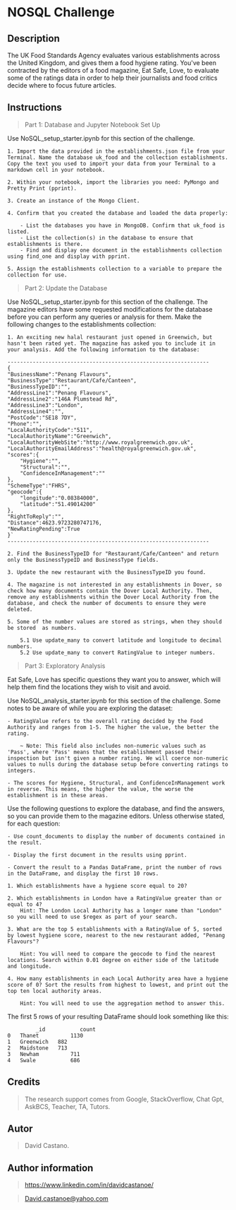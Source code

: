 # NOSQL Challenge

## Description 
The UK Food Standards Agency evaluates various establishments across the United Kingdom, and gives them a food hygiene rating. You've been contracted by the editors of a food magazine, Eat Safe, Love, to evaluate some of the ratings data in order to help their journalists and food critics decide where to focus future articles.

## Instructions

> Part 1: Database and Jupyter Notebook Set Up

Use NoSQL_setup_starter.ipynb for this section of the challenge.

    1. Import the data provided in the establishments.json file from your Terminal. Name the database uk_food and the collection establishments. Copy the text you used to import your data from your Terminal to a markdown cell in your notebook.

    2. Within your notebook, import the libraries you need: PyMongo and Pretty Print (pprint).

    3. Create an instance of the Mongo Client.

    4. Confirm that you created the database and loaded the data properly:

        - List the databases you have in MongoDB. Confirm that uk_food is listed.
        - List the collection(s) in the database to ensure that establishments is there.
        - Find and display one document in the establishments collection using find_one and display with pprint.

    5. Assign the establishments collection to a variable to prepare the collection for use.

> Part 2: Update the Database

Use NoSQL_setup_starter.ipynb for this section of the challenge.
The magazine editors have some requested modifications for the database before you can perform any queries or analysis for them. Make the following changes to the establishments collection:

    1. An exciting new halal restaurant just opened in Greenwich, but hasn't been rated yet. The magazine has asked you to include it in your analysis. Add the following information to the database:
    
    ----------------------------------------------------------------
    {
    "BusinessName":"Penang Flavours",
    "BusinessType":"Restaurant/Cafe/Canteen",
    "BusinessTypeID":"",
    "AddressLine1":"Penang Flavours",
    "AddressLine2":"146A Plumstead Rd",
    "AddressLine3":"London",
    "AddressLine4":"",
    "PostCode":"SE18 7DY",
    "Phone":"",
    "LocalAuthorityCode":"511",
    "LocalAuthorityName":"Greenwich",
    "LocalAuthorityWebSite":"http://www.royalgreenwich.gov.uk",
    "LocalAuthorityEmailAddress":"health@royalgreenwich.gov.uk",
    "scores":{
        "Hygiene":"",
        "Structural":"",
        "ConfidenceInManagement":""
    },
    "SchemeType":"FHRS",
    "geocode":{
        "longitude":"0.08384000",
        "latitude":"51.49014200"
    },
    "RightToReply":"",
    "Distance":4623.9723280747176,
    "NewRatingPending":True
    }`
    ----------------------------------------------------------------

    2. Find the BusinessTypeID for "Restaurant/Cafe/Canteen" and return only the BusinessTypeID and BusinessType fields.

    3. Update the new restaurant with the BusinessTypeID you found.

    4. The magazine is not interested in any establishments in Dover, so check how many documents contain the Dover Local Authority. Then, remove any establishments within the Dover Local Authority from the database, and check the number of documents to ensure they were deleted.

    5. Some of the number values are stored as strings, when they should be stored  as numbers.

        5.1 Use update_many to convert latitude and longitude to decimal numbers.
        5.2 Use update_many to convert RatingValue to integer numbers.

> Part 3: Exploratory Analysis

Eat Safe, Love has specific questions they want you to answer, which will help them find the locations they wish to visit and avoid.

Use NoSQL_analysis_starter.ipynb for this section of the challenge.
Some notes to be aware of while you are exploring the dataset:

    - RatingValue refers to the overall rating decided by the Food Authority and ranges from 1-5. The higher the value, the better the rating.

        ~ Note: This field also includes non-numeric values such as 'Pass', where 'Pass' means that the establishment passed their inspection but isn't given a number rating. We will coerce non-numeric values to nulls during the database setup before converting ratings to integers.

    - The scores for Hygiene, Structural, and ConfidenceInManagement work in reverse. This means, the higher the value, the worse the establishment is in these areas.

Use the following questions to explore the database, and find the answers, so you can provide them to the magazine editors.
Unless otherwise stated, for each question:

    - Use count_documents to display the number of documents contained in the result.

    - Display the first document in the results using pprint.

    - Convert the result to a Pandas DataFrame, print the number of rows in the DataFrame, and display the first 10 rows.

    1. Which establishments have a hygiene score equal to 20?

    2. Which establishments in London have a RatingValue greater than or equal to 4?
        Hint: The London Local Authority has a longer name than "London" so you will need to use $regex as part of your search.

    3. What are the top 5 establishments with a RatingValue of 5, sorted by lowest hygiene score, nearest to the new restaurant added, "Penang Flavours"?

        Hint: You will need to compare the geocode to find the nearest locations. Search within 0.01 degree on either side of the latitude and longitude.

    4. How many establishments in each Local Authority area have a hygiene score of 0? Sort the results from highest to lowest, and print out the top ten local authority areas.

        Hint: You will need to use the aggregation method to answer this.

The first 5 rows of your resulting DataFrame should look something like this:

```
         _id	       count
0	Thanet	        1130
1	Greenwich	882
2	Maidstone	713
3	Newham	        711
4	Swale	        686
``` 
## Credits
> The research support comes from Google, StackOverflow, Chat Gpt, AskBCS, Teacher, TA, Tutors.

## Autor 
> David Castano.

## Author information 
> https://www.linkedin.com/in/davidcastanoe/
 
> David.castanoe@yahoo.com
